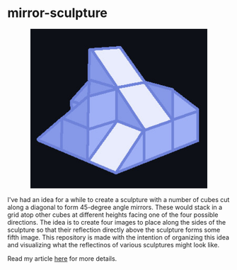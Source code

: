 # mirror-sculpture

<p align = 'center'>
  <img src = 'imgs/sketch.jpg' width = '400'>
</p>

I've had an idea for a while to create a sculpture with a number of cubes cut along a diagonal to form 45-degree angle mirrors. These would stack in a grid atop other cubes at different heights facing one of the four possible directions. The idea is to create four images to place along the sides of the sculpture so that their reflection directly above the sculpture forms some fifth image. This repository is made with the intention of organizing this idea and visualizing what the reflectinos of various sculptures might look like.

Read my article <a href='https://capsncrunch.github.io/articles/mirror_sculptures.html'>here</a> for more details.
